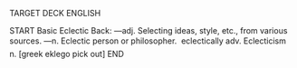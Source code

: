 TARGET DECK
ENGLISH

START
Basic
Eclectic
Back: —adj. Selecting ideas, style, etc., from various sources. —n. Eclectic person or philosopher.  eclectically adv. Eclecticism n. [greek eklego pick out]
END

